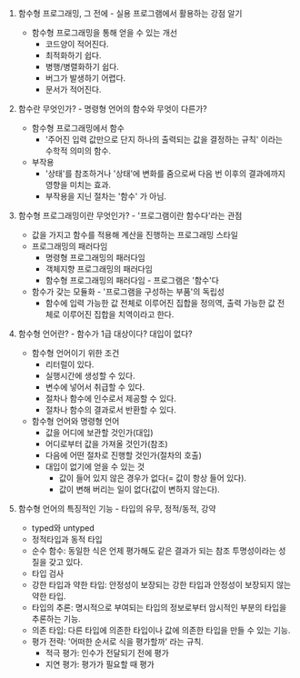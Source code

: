 1. 함수형 프로그래밍, 그 전에 - 실용 프로그램에서 활용하는 강점 알기
    - 함수형 프로그래밍을 통해 얻을 수 있는 개선
        - 코드양이 적어진다.
        - 최적화하기 쉽다.
        - 병행/병렬화하기 쉽다.
        - 버그가 발생하기 어렵다.
        - 문서가 적어진다.


2. 함수란 무엇인가? - 명령형 언어의 함수와 무엇이 다른가?
    - 함수형 프로그래밍에서 함수
        - '주어진 입력 값만으로 단지 하나의 출력되는 값을 결정하는 규칙' 이라는 수학적 의미의 함수.
    - 부작용
        - '상태'를 참조하거나 '상태'에 변화를 줌으로써 다음 번 이후의 결과에까지 영향을 미치는 효과.
        - 부작용을 지닌 절차는 '함수' 가 아님.


3. 함수형 프로그래밍이란 무엇인가? - '프로그램이란 함수다'라는 관점
    - 값을 가지고 함수를 적용해 계산을 진행하는 프로그래밍 스타일
    - 프로그래밍의 패러다임
        - 명령형 프로그래밍의 패러다임
        - 객체지향 프로그래밍의 패러다임
        - 함수형 프로그래밍의 패러다임 - 프로그램은 '함수'다
    - 함수가 갖는 모듈화 - '프로그램을 구성하는 부품'의 독립성
        - 함수에 입력 가능한 값 전체로 이루어진 집합을 정의역, 출력 가능한 값 전체로 이루어진 집합을 치역이라고 한다.

    
4. 함수형 언어란? - 함수가 1급 대상이다? 대입이 없다?
    - 함수형 언어이기 위한 조건
        - 리터럴이 있다.
        - 실행시간에 생성할 수 있다.
        - 변수에 넣어서 취급할 수 있다.
        - 절차나 함수에 인수로서 제공할 수 있다.
        - 절차나 함수의 결과로서 반환할 수 있다.
    - 함수형 언어와 명령형 언어
        - 값을 어디에 보관할 것인가(대입)
        - 어디로부터 값을 가져올 것인가(참조)
        - 다음에 어떤 절차로 진행할 것인가(절차의 호출)
        - 대입이 없기에 얻을 수 있는 것
            - 값이 들어 있지 않은 경우가 없다(= 값이 항상 들어 있다).
            - 값이 변해 버리는 일이 없다(값이 변하지 않는다).


5. 함수형 언어의 특징적인 기능 - 타입의 유무, 정적/동적, 강약
    - typed와 untyped
    - 정적타입과 동적 타입
    - 순수 함수: 동일한 식은 언제 평가해도 같은 결과가 되는 참조 투명성이라는 성질을 갖고 있다.
    - 타입 검사
    - 강한 타입과 약한 타입: 안정성이 보장되는 강한 타입과 안정성이 보장되지 않는 약한 타입.
    - 타입의 추론: 명시적으로 부여되는 타입의 정보로부터 암시적인 부분의 타입을 추론하는 기능.
    - 의존 타입: 다른 타입에 의존한 타입이나 값에 의존한 타입을 만들 수 있는 기능.
    - 평가 전략: '어떠한 순서로 식을 평가할까' 라는 규칙.
        - 적극 평가: 인수가 전달되기 전에 평가
        - 지연 평가: 평가가 필요할 때 평가